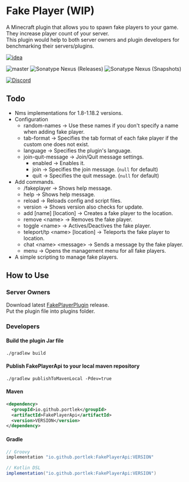 # Fake Player (WIP)

A Minecraft plugin that allows you to spawn fake players to your game.\
They increase player count of your server.\
This plugin would help to both server owners and plugin developers for benchmarking their servers/plugins.

[![idea](https://www.elegantobjects.org/intellij-idea.svg)](https://www.jetbrains.com/idea/)

![master](https://github.com/spigotplugins/fakeplayer/workflows/build/badge.svg)
![Sonatype Nexus (Releases)](https://img.shields.io/nexus/r/io.github.portlek/FakePlayerApi?label=maven-central&server=https%3A%2F%2Foss.sonatype.org%2F)
![Sonatype Nexus (Snapshots)](https://img.shields.io/nexus/s/io.github.portlek/FakePlayerApi?label=maven-central&server=https%3A%2F%2Foss.sonatype.org)

[![Discord](https://img.shields.io/discord/967385751870390333.svg?label=Discord&logo=Discord&colorB=7289da&style=for-the-badge)](https://discord.gg/jQhquEkb58)

## Todo

- Nms implementations for 1.8-1.18.2 versions.
- Configuration
  - random-names -> Use these names if you don't specify a name when adding fake player.
  - tab-format -> Specifies the tab format of each fake player if the custom one does not exist.
  - language -> Specifies the plugin's language.
  - join-quit-message -> Join/Quit message settings.
    - enabled -> Enables it.
    - join -> Specifies the join message. (`null` for default)
    - quit -> Specifies the quit message. (`null` for default)
- Add commands.
  - /fakeplayer -> Shows help message.
  - help -> Shows help message.
  - reload -> Reloads config and script files.
  - version -> Shows version also checks for update.
  - add [name] [location] -> Creates a fake player to the location.
  - remove \<name\> -> Removes the fake player.
  - toggle \<name\> -> Actives/Deactives the fake player.
  - teleport/tp \<name\> [location] -> Teleports the fake player to location.
  - chat \<name\> \<message\> -> Sends a message by the fake player.
  - menu -> Opens the management menu for all fake players.
- A simple scripting to manage fake players.

## How to Use

### Server Owners

Download latest [FakePlayerPlugin](https://github.com/spigotplugins/fakeplayer/releases/) release.\
Put the plugin file into plugins folder.

### Developers

#### Build the plugin Jar file

`./gradlew build`

#### Publish FakePlayerApi to your local maven repository

`./gradlew publishToMavenLocal -Pdev=true`

#### Maven

```xml
<dependency>
  <groupId>io.github.portlek</groupId>
  <artifactId>FakePlayerApi</artifactId>
  <version>VERSION</version>
</dependency>
```

#### Gradle

```groovy
// Groovy
implementation "io.github.portlek:FakePlayerApi:VERSION"

// Kotlin DSL
implementation("io.github.portlek:FakePlayerApi:VERSION")
```
